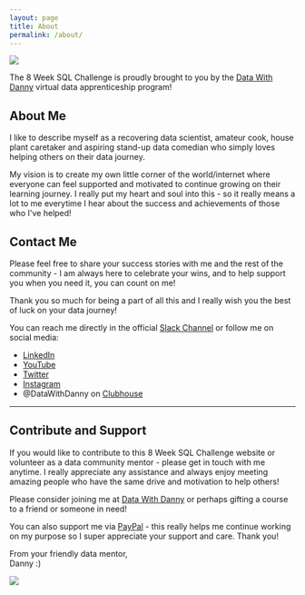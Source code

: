 ```yaml
---
layout: page
title: About
permalink: /about/
---
```


<img src="{{ site.baseurl }}//images/8-week-sql-challenge.png">

The 8 Week SQL Challenge is proudly brought to you by the [Data With Danny](https://www.datawithdanny.com) virtual data apprenticeship program!

## About Me

I like to describe myself as a recovering data scientist, amateur cook, house plant caretaker and aspiring stand-up data comedian who simply loves helping others on their data journey.

My vision is to create my own little corner of the world/internet where everyone can feel supported and motivated to continue growing on their learning journey. I really put my heart and soul into this - so it really means a lot to me everytime I hear about the success and achievements of those who I've helped!

## Contact Me

Please feel free to share your success stories with me and the rest of the community - I am always here to celebrate your wins, and to help support you when you need it, you can count on me!

Thank you so much for being a part of all this and I really wish you the best of luck on your data journey!

You can reach me directly in the official [Slack Channel](https://signup.8weeksqlchallenge.com) or follow me on social media:

* [LinkedIn](https://linkedin.com/in/datawithdanny)
* [YouTube](https://youtube.com/dannyma)
* [Twitter](https://twitter.com/datawithdanny)
* [Instagram](https://www.instagram.com/datawithdanny/)
* @DataWithDanny on [Clubhouse](https://www.joinclubhouse.com/)

---

## Contribute and Support

If you would like to contribute to this 8 Week SQL Challenge website or volunteer as a data community mentor - please get in touch with me anytime. I really appreciate any assistance and always enjoy meeting amazing people who have the same drive and motivation to help others!

Please consider joining me at [Data With Danny](https://www.datawithdanny.com) or perhaps gifting a course to a friend or someone in need!

You can also support me via <a href="https://www.paypal.me/datawithdanny">PayPal</a> - this really helps me continue working on my purpose so I super appreciate your support and care. Thank you!

From your friendly data mentor,  
Danny :)

<img src="{{ site.baseurl }}//images/you-the-best.jpeg">